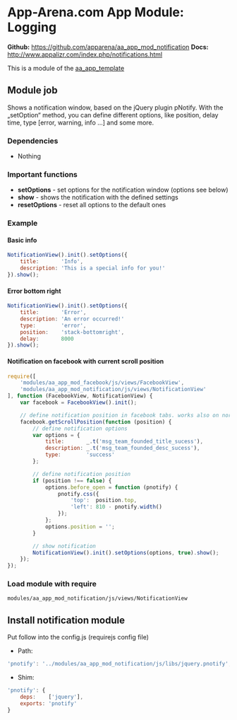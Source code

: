 # App-Arena.com App Module: Logging
**Github:** https://github.com/apparena/aa_app_mod_notification
**Docs:**   http://www.appalizr.com/index.php/notifications.html

This is a module of the [aa_app_template](https://github.com/apparena/aa_app_template)

## Module job
Shows a notification window, based on the jQuery plugin pNotify. With the „setOption“ method, you can define different options, like position, delay time, type [error, warning, info …] and some more.

### Dependencies
* Nothing

### Important functions
* **setOptions** - set options for the notification window (options see below)
* **show** - shows the notification with the defined settings
* **resetOptions** - reset all options to the default ones

### Example
#### Basic info
```javascript
NotificationView().init().setOptions({
    title:       'Info',
    description: 'This is a special info for you!'
}).show();
```

#### Error bottom right
```javascript
NotificationView().init().setOptions({
    title:       'Error',
    description: 'An error occurred!'
    type:        'error',
    position:    'stack-bottomright',
    delay:       8000
}).show();
```

#### Notification on facebook with current scroll position
```javascript
require([
    'modules/aa_app_mod_facebook/js/views/FacebookView',
    'modules/aa_app_mod_notification/js/views/NotificationView'
], function (FacebookView, NotificationView) {
    var facebook = FacebookView().init();

    // define notification position in facebook tabs. works also on normal pages
    facebook.getScrollPosition(function (position) {
        // define notification options
        var options = {
            title:       _.t('msg_team_founded_title_sucess'),
            description: _.t('msg_team_founded_desc_sucess'),
            type:        'success'
        };

        // define notification position
        if (position !== false) {
            options.before_open = function (pnotify) {
                pnotify.css({
                    'top':  position.top,
                    'left': 810 - pnotify.width()
                });
            };
            options.position = '';
        }

        // show notification
        NotificationView().init().setOptions(options, true).show();
    });
});
```

### Load module with require
```
modules/aa_app_mod_notification/js/views/NotificationView
```

## Install notification module
Put follow into the config.js (requirejs config file)

* Path:
```javascript
'pnotify': '../modules/aa_app_mod_notification/js/libs/jquery.pnotify',
```

* Shim:
```javascript
'pnotify': {
	deps:    ['jquery'],
	exports: 'pnotify'
}
```